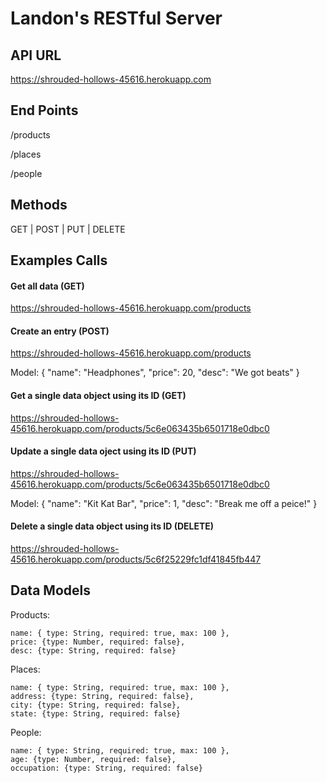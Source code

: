 # Landon's RESTful Server #


## API URL ##
https://shrouded-hollows-45616.herokuapp.com


## End Points ##

/products

/places

/people


## Methods ##
GET | POST | PUT | DELETE


## Examples Calls ##

#### Get all data (GET) ####
https://shrouded-hollows-45616.herokuapp.com/products


#### Create an entry (POST) ####
https://shrouded-hollows-45616.herokuapp.com/products

Model:
{
	"name": "Headphones",
	"price": 20,
	"desc": "We got beats"
}


#### Get a single data object using its ID (GET) ####
https://shrouded-hollows-45616.herokuapp.com/products/5c6e063435b6501718e0dbc0


#### Update a single data oject using its ID (PUT) ####
https://shrouded-hollows-45616.herokuapp.com/products/5c6e063435b6501718e0dbc0

Model:
{
	"name": "Kit Kat Bar",
    "price": 1,
	"desc": "Break me off a peice!"
}


#### Delete a single data object using its ID (DELETE) ####
https://shrouded-hollows-45616.herokuapp.com/products/5c6f25229fc1df41845fb447


## Data Models ##

Products:

    name: { type: String, required: true, max: 100 },
    price: {type: Number, required: false},
    desc: {type: String, required: false}

Places:

    name: { type: String, required: true, max: 100 },
    address: {type: String, required: false},
    city: {type: String, required: false},
    state: {type: String, required: false}

People:

    name: { type: String, required: true, max: 100 },
    age: {type: Number, required: false},
    occupation: {type: String, required: false}
